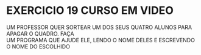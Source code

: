 # EXERCICIO 19 CURSO EM VIDEO

UM PROFESSOR QUER SORTEAR UM DOS SEUS QUATRO ALUNOS PARA APAGAR O QUADRO. FAÇA\
UM PROGRAMA QUE AJUDE ELE, LENDO O NOME DELES E ESCREVENDO O NOME DO ESCOLHIDO
